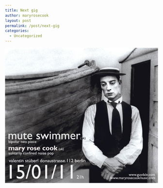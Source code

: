 ```yaml
---
title: Next gig
author: maryrosecook
layout: post
permalink: /post/next-gig
categories:
  - Uncategorized
---
```

<img src='/images/15-01-11 Valentin Stubl-MRC.jpg' width="600" />